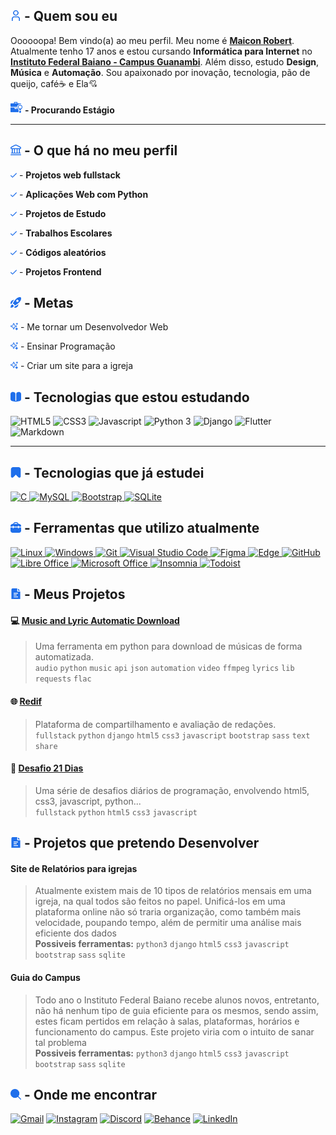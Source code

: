## <img src=uicons/fonte-de-icone-de-user-gratis.svg width=17/> - Quem sou eu

Oooooopa! Bem vindo(a) ao meu perfil. Meu nome é [**Maicon Robert**](https://github.com/maiconrp). Atualmente tenho 17 anos e estou cursando **Informática para Internet** no [**Instituto Federal Baiano - Campus Guanambi**](https://www.ifbaiano.edu.br/unidades/guanambi/). Além disso, estudo **Design**, **Música** e **Automação**. Sou apaixonado por inovação, tecnologia, pão de queijo, café☕ e Ela💘


<img alt=job-icon src=uicons/job-search.png width=19/> **- Procurando Estágio**
<hr>

## <img src=uicons/bank-free-icon-font.svg width=17/> - O que há no meu perfil

<img alt=check-icon src=uicons/check-free-icon-font.svg width=10/> - **Projetos web fullstack**

<img alt=check-icon src=uicons/check-free-icon-font.svg width=10/> - **Aplicações Web com Python**

<img alt=check-icon src=uicons/check-free-icon-font.svg width=10/> - **Projetos de Estudo**

<img alt=check-icon src=uicons/check-free-icon-font.svg width=10/> - **Trabalhos Escolares**

<img alt=check-icon src=uicons/check-free-icon-font.svg width=10/> - **Códigos aleatórios**

<img alt=check-icon src=uicons/check-free-icon-font.svg width=10/> - **Projetos Frontend**

## <img alt=rocket-icon src=uicons/rocket-lunch-free-icon-font.svg width=17/> - Metas

<img alt=sparkles-icon src=uicons/sparkles-free-icon-font.svg width=12/> - Me tornar um Desenvolvedor Web

<img alt=sparkles-icon src=uicons/sparkles-free-icon-font.svg width=12/> - Ensinar Programação

<img alt=sparkles-icon src=uicons/sparkles-free-icon-font.svg width=12/> - Criar um site para a igreja

## <img alt=book-icon src=uicons/book-alt-free-icon-font.svg width=17/> - Tecnologias que estou estudando


![HTML5](https://img.shields.io/badge/HTML5-E34F26?style=for-the-badge&logo=html5&logoColor=white&labelColor=1F6FEB&color=1F6FEB)
![CSS3](https://img.shields.io/badge/CSS3-1572B6?style=for-the-badge&logo=css3&logoColor=white&labelColor=1F6FEB&color=1F6FEB)
![Javascript](https://img.shields.io/badge/JavaScript-323330?style=for-the-badge&logo=javascript&logoColor=white&labelColor=1F6FEB&color=1F6FEB)
![Python 3](https://img.shields.io/badge/python-3670A0?style=for-the-badge&logo=python&logoColor=white&labelColor=1F6FEB&color=1F6FEB)
![Django](https://img.shields.io/badge/django-%23092E20.svg?style=for-the-badge&logo=django&logoColor=white&labelColor=1F6FEB&color=1F6FEB)
![Flutter](https://img.shields.io/badge/Flutter-%2302569B.svg?style=for-the-badge&logo=Flutter&logoColor=white&labelColor=1F6FEB&color=1F6FEB)
![Markdown](https://img.shields.io/badge/Markdown-000000?style=for-the-badge&logo=markdown&logoColor=white&labelColor=1F6FEB&color=1F6FEB)
<hr>

## <img alt=bookmark-icon src=uicons/bookmark-free-icon-font.svg width=17/> - Tecnologias que já estudei

[
![C](https://img.shields.io/badge/C-00599C?style=for-the-badge&logo=c&logoColor=white&labelColor=1F6FEB&color=1F6FEB)
![MySQL](https://img.shields.io/badge/MySQL-FFC500?style=for-the-badge&logo=mysql&logoColor=white&labelColor=1F6FEB&color=1F6FEB&labelColor=white)
![Bootstrap](https://img.shields.io/badge/Bootstrap-563D7C?style=for-the-badge&logo=bootstrap&logoColor=white&labelColor=1F6FEB&color=1F6FEB)
![SQLite](https://img.shields.io/badge/sqlite-%2307405e.svg?style=for-the-badge&logo=sqlite&logoColor=white&labelColor=1F6FEB&color=1F6FEB)
](#n)

## <img alt=toolbox-icon src=uicons/fonte-de-icone-de-tool-box-gratis.svg width=17/> - Ferramentas que utilizo atualmente
[
![Linux](https://img.shields.io/badge/Linux-FCC644?style=for-the-badge&logo=linux&logoColor=white&labelColor=1F6FEB&color=1F6FEB)
![Windows](https://img.shields.io/badge/Windows-0078D6?style=for-the-badge&logo=windows&logoColor=white&labelColor=1F6FEB&color=1F6FEB)
![Git](https://img.shields.io/badge/GIT-E44C30?style=for-the-badge&logo=git&logoColor=white&labelColor=1F6FEB&color=1F6FEB)
![Visual Studio Code](https://img.shields.io/badge/VSCode-0078D4?style=for-the-badge&logo=visual%20studio%20code&logoColor=white&labelColor=1F6FEB&color=1F6FEB)
![Figma](https://img.shields.io/badge/figma-%23F24E1E.svg?style=for-the-badge&logo=figma&logoColor=white&labelColor=1F6FEB&color=1F6FEB)
![Edge](https://img.shields.io/badge/Edge-0078D7?style=for-the-badge&logo=Microsoft-edge&logoColor=white&labelColor=1F6FEB&color=1F6FEB)
![GitHub](https://img.shields.io/badge/github-%23121011.svg?style=for-the-badge&logo=github&logoColor=white&labelColor=1F6FEB&color=1F6FEB)
![Libre Office](https://img.shields.io/badge/LibreOffice-18A303?style=for-the-badge&logo=LibreOffice&logoColor=white&labelColor=1F6FEB&color=1F6FEB)
![Microsoft Office](https://img.shields.io/badge/MS_Office-D83B01?style=for-the-badge&logo=microsoft-office&logoColor=white&labelColor=1F6FEB&color=1F6FEB)
![Insomnia](https://img.shields.io/badge/Insomnia-black?style=for-the-badge&logo=insomnia&logoColor=5849BE&&logoColor=white&labelColor=1F6FEB&color=1F6FEB)
![Todoist](https://img.shields.io/badge/Todoist-E44332?style=for-the-badge&logo=todoist&logoColor=white&labelColor=1F6FEB&color=1F6FEB)
](#n)
<!--
## <img alt=estatistics-icon src=uicons/fonte-de-icone-de-stats-gratis.svg width=17/> -  Minha atividade

<picture>
  <source media="(prefers-color-scheme: dark)" srcset="https://activity-graph.herokuapp.com/graph?username=maicon15rp&theme=github-dark&hide_title=true">
  <source media="(prefers-color-scheme: light)" srcset="https://activity-graph.herokuapp.com/graph?username=maicon15rp&theme=minimal&hide_title=true">
  <img alt="Maicon15rp github activity graph" src="https://activity-graph.herokuapp.com/graph?username=maicon15rp&theme=github-dark&hide_title=true"/>
</picture>
-->
## <img alt=document-icon src=uicons/document-free-icon-font.svg width=17/> -  Meus Projetos

#### :computer: [Music and Lyric Automatic Download](https://github.com/maiconrp/Music-Lyric-Download)
> Uma ferramenta em python para download de músicas de forma automatizada. <br>
> `audio` `python` `music` `api` `json` `automation` `video` `ffmpeg` `lyrics` `lib` `requests` `flac`

#### 🌐 [Redif](https://github.com/maicon15rp/Redif)
> Plataforma de compartilhamento e avaliação de redações. <br>
> `fullstack` `python` `django` `html5` `css3` `javascript` `bootstrap` `sass` `text` `share`

#### 🦾 [Desafio 21 Dias](https://github.com/maiconrp/Desafio-21-Dias)
> Uma série de desafios diários de programação, envolvendo html5, css3, javascript, python... <br>
> `fullstack` `python` `html5` `css3` `javascript`

## <img alt=document-icon src=uicons/document-free-icon-font.svg width=17/> - Projetos que pretendo Desenvolver 
#### Site de Relatórios para igrejas
> Atualmente existem mais de 10 tipos de relatórios mensais em uma igreja, na qual todos são feitos no papel. Unificá-los em uma plataforma online não só traria organização, como também mais velocidade, poupando tempo, além de permitir uma análise  mais eficiente dos dados<br>
**Possiveis ferramentas:** `python3` `django` `html5` `css3` `javascript` `bootstrap` `sass` `sqlite`

#### Guia do Campus
> Todo ano o Instituto Federal Baiano recebe alunos novos, entretanto, não há nenhum tipo de guia eficiente para os mesmos, sendo assim, estes ficam pertidos em relação à salas, plataformas, horários e funcionamento do campus. Este projeto viria com o intuito de sanar tal problema<br>
**Possiveis ferramentas:** `python3` `django` `html5` `css3` `javascript` `bootstrap` `sass` `sqlite`

##  <img alt=search-icon src=uicons/search-free-icon-font.svg width=17/> - Onde me encontrar

[![Gmail](https://img.shields.io/badge/Gmail-D14836?style=for-the-badge&logo=gmail&logoColor=white&labelColor=1F6FEB&color=1F6FEB)](mailto:maiconlk2321@gmail.com)
[![Instagram](https://img.shields.io/badge/maiconroberp-%23E4405F.svg?style=for-the-badge&logo=Instagram&logoColor=white&labelColor=1F6FEB&color=1F6FEB)](https://www.instagram.com/maiconrobertp/)
[![Discord](https://img.shields.io/badge/Discord-%237289DA.svg?style=for-the-badge&logo=discord&logoColor=white&labelColor=1F6FEB&color=1F6FEB)](http://discordapp.com/users/670372491771904012)
[![Behance](https://img.shields.io/badge/Behance-1769ff?style=for-the-badge&logo=behance&logoColor=white&labelColor=1F6FEB&color=1F6FEB)](#-onde-me-encontrar)
[![LinkedIn](https://img.shields.io/badge/linkedin-%230077B5.svg?style=for-the-badge&logo=linkedin&logoColor=white&labelColor=1F6FEB&color=1F6FEB)](#-onde-me-encontrar)



<!--
<a href="https://www.flaticon.com" title="Flaticon" font-size=10px>Icons by Freepik - Flaticon</a>
![Anurag's GitHub stats](https://github-readme-stats.vercel.app/api?username=maicon15rp&theme=dark)

[![Readme Card](https://github-readme-stats.vercel.app/api/pin/?username=maicon15rp&repo=music-lyric-download)](https://github.com/maicon15rp/maicon15rp)


[![GitHub Streak](https://streak-stats.demolab.com/?user=maicon15rp&theme=dark)](https://git.io/streak-stats)

[![Ashutosh's github activity graph](https://activity-graph.herokuapp.com/graph?username=maicon15rp&theme=github)](https://github.com/ashutosh00710/github-readme-activity-graph)

-->
